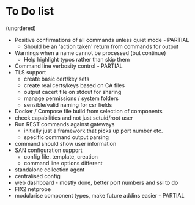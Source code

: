 # To Do list

(unordered)

* Positive confirmations of all commands unless quiet mode - PARTIAL
  * Should be an 'action taken' return from commands for output
* Warnings when a name cannot be processed (but continue)
  * Help highlight typos rather than skip them
* Command line verbosity control - PARTIAL
* TLS support
  * create basic cert/key sets
  * create real certs/keys based on CA files
  * output cacert file on stdout for sharing
  * manage permissions / system folders
  * sensible/valid naming for csr fields
* Docker / Compose file build from selection of components
* check capabilities and not just setuid/root user
* Run REST commands against gateways
  * initially just a framework that picks up port number etc.
  * specific command output parsing
* command should show user information
* SAN configuration support
  * config file. template, creation
  * command line options different
* standalone collection agent
* centralised config
* web dashboard - mostly done, better port numbers and ssl to do
* FIX2 netprobe
* modularise component types, make future addins easier - PARTIAL